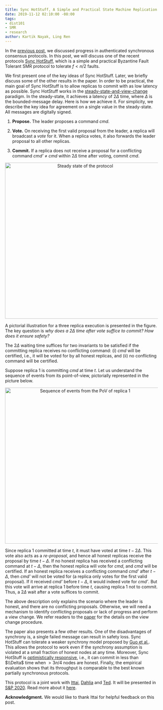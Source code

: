 ```yaml
---
title: Sync HotStuff, A Simple and Practical State Machine Replication
date: 2019-11-12 02:10:00 -08:00
tags:
- dist101
- SMR
- research
author: Kartik Nayak, Ling Ren
---
```


In the [previous post](https://decentralizedthoughts.github.io/2019-11-12-authenticated-synchronous-bft/), we discussed progress in authenticated synchronous consensus protocols. In this post, we will discuss one of the recent protocols [Sync HotStuff](https://eprint.iacr.org/2019/270), which is a simple and practical Byzantine Fault Tolerant SMR protocol to tolerate $f < n/2$ faults.

We first present one of the key ideas of Sync HotStuff. Later, we  briefly discuss some of the other results in the paper.
In order to be practical, the main goal of Sync HotStuff is to allow replicas to commit with as low latency as possible.
Sync HotStuff works in the [steady-state-and-view-change](https://decentralizedthoughts.github.io/2019-10-15-consensus-for-state-machine-replication/) paradigm. In the steady-state, it achieves a latency of  $2\Delta$ time, where $\Delta$ is the bounded-message delay. Here is how we achieve it.
For simplicity, we describe the key idea for agreement on a single value in the steady-state. All messages are digitally signed.

1. **Propose.** The leader proposes a command *cmd*.

2. **Vote.** On receiving the first valid proposal from the leader, a replica will broadcast a *vote* for it. When a replica votes, it also forwards the leader proposal to all other replicas.

3. **Commit.** If a replica does not receive a proposal for a conflicting command *cmd’* $\neq$ *cmd* within $2\Delta$ time after voting, commit *cmd*.

<p align="center">
<img src="/uploads/steady-state.png" width="512" title="Steady state of the protocol">
</p>

A pictorial illustration for a three replica execution is presented in the figure. The key question is *why does a $2\Delta$ time after vote suffice to commit? How does it ensure safety?* 

The $2\Delta$ waiting time suffices for two invariants to be satisfied if the committing replica receives no conflicting command: (i) *cmd* will be certified, i.e., it will be voted for by all honest replicas, and (ii) no conflicting command will be certified.

Suppose replica 1 is committing *cmd* at time $t$. Let us understand the sequence of events from its point-of-view, pictorially represented in the picture below.

<p align="center">
<img src="/uploads/sync-hotstuff-proof.png" width="512" title="Sequence of events from the PoV of replica 1">
</p>

Since replica 1 committed at time $t$, it must have voted at time $t - 2\Delta$. This vote also acts as a *re-proposal*, and hence all honest replicas receive the proposal by time $t-\Delta$. If no honest replica has received a conflicting command at $t-\Delta$, then the honest replica will vote for *cmd*, and *cmd* will be certified. If an honest replica receives a conflicting command *cmd’* after $t-\Delta$, then *cmd'* will not be voted for (a replica only votes for the first valid proposal). If it received *cmd’* before $t-\Delta$, it would indeed vote for *cmd’*. But this vote will arrive at replica 1 before time $t$, causing replica 1 not to commit. Thus, a $2\Delta$ wait after a vote suffices to commit.

The above description only explains the scenario where the leader is honest, and there are no conflicting proposals. Otherwise, we will need a mechanism to identify conflicting proposals or lack of progress and perform a view change. We refer readers to the [paper](https://eprint.iacr.org/2019/270) for the details on the view change procedure.

The paper also presents a few other results. One of the disadvantages of synchrony is, a single failed message can result in safety loss. Sync HotStuff can tolerate a weaker synchrony model proposed by [Guo et al.](https://eprint.iacr.org/2019/179). This allows the protocol to work even if the synchrony assumption is violated at a small fraction of honest nodes at any time.
Moreover, Sync HotStuff is [optimistically responsive](https://eprint.iacr.org/2017/913), i.e., it can commit in less than $\\Delta$ time when $>3n/4$ nodes are honest. Finally, the empirical evaluation shows that its throughput is comparable to the best known partially synchronous protocols.

This protocol is a joint work with [Ittai](https://research.vmware.com/researchers/ittai-abraham), [Dahlia](https://dahliamalkhi.wordpress.com/) and [Ted](https://www.cs.cornell.edu/~tedyin/). It will be presented in [S\&P 2020](https://www.ieee-security.org/TC/SP2020/). Read more about it [here](https://eprint.iacr.org/2019/270.pdf).

**Acknowledgment.** We would like to thank Ittai for helpful feedback on this post.
